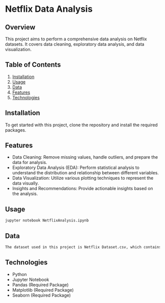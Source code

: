 # Netflix Data Analysis

## Overview

This project aims to perform a comprehensive data analysis on Netflix datasets. It covers data cleaning, exploratory data analysis, and data visualization.

## Table of Contents

1. [Installation](#installation)
2. [Usage](#usage)
3. [Data](#data)
4. [Features](#features)
5. [Technologies](#technologies)

## Installation

To get started with this project, clone the repository and install the required packages.

## Features
* Data Cleaning: Remove missing values, handle outliers, and prepare the data for analysis.
* Exploratory Data Analysis (EDA): Perform statistical analysis to understand the distribution and relationship between different variables.
* Data Visualization: Utilize various plotting techniques to represent the data visually.
* Insights and Recommendations: Provide actionable insights based on the analysis.


## Usage
```bash
jupyter notebook NetflixAnalysis.ipynb
```

## Data
```bash
The dataset used in this project is Netflix Dataset.csv, which contains various attributes related to Netflix shows and movies.
```

## Technologies
* Python
* Jupyter Notebook
* Pandas (Required Package)
* Matplotlib (Required Package)
* Seaborn (Required Package)
